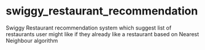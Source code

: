 # swiggy_restaurant_recommendation
Swiggy Restaurant recommendation system which suggest list of restaurants user might like if they already like a restaurant based on Nearest Neighbour algorithm
